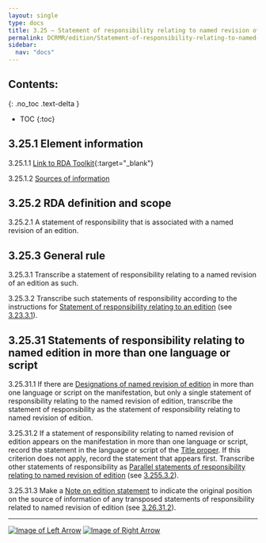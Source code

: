 ```yaml
---
layout: single
type: docs
title: 3.25 — Statement of responsibility relating to named revision of edition
permalink: DCRMR/edition/Statement-of-responsibility-relating-to-named-revision-of-edition/
sidebar:
  nav: "docs"
---
```


## Contents:
{: .no_toc .text-delta }

- TOC
{:toc}

## 3.25.1 Element information

<a name="3.25.1.1">3.25.1.1</a> [Link to RDA Toolkit](https://beta.rdatoolkit.org/Content/Index?externalId=en-US_ala-25f4533f-8def-3228-a74f-4a1f0d57426f){:target="_blank"}

<a name="3.25.1.2">3.25.1.2</a> [Sources of information](/DCRMR/edition/#3011-sources-of-information)

## 3.25.2 RDA definition and scope

<a name="3.25.2.1">3.25.2.1</a> A statement of responsibility that is associated with a named revision of an edition.

## 3.25.3 General rule

<a name="3.25.3.1">3.25.3.1</a> Transcribe a statement of responsibility relating to a named revision of an edition as such.

<a name="3.25.3.2">3.25.3.2</a>  Transcribe such statements of responsibility according to the instructions for [Statement of responsibility relating to an edition](/DCRMR/edition/Statement-of-responsibility-relating-to-edition/) (see [3.23.3.1](/DCRMR/edition/Statement-of-responsibility-relating-to-edition/#3.23.3.1)).

## 3.25.31 Statements of responsibility relating to named edition in more than one language or script

<a name="3.25.31.1">3.25.31.1</a> If there are [Designations of named revision of edition](/DCRMR/edition/Designation-of-named-revision-of-edition/) in more than one language or script on the manifestation, but only a single statement of responsibility relating to the named revision of edition, transcribe the statement of responsibility as the statement of responsibility relating to named revision of edition. 

<a name="3.25.31.2">3.25.31.2</a> If a statement of responsibility relating to named revision of edition appears on the manifestation in more than one language or script, record the statement in the language or script of the [Title proper](/DCRMR/title/Title-proper/). If this criterion does not apply, record the statement that appears first. Transcribe other statements of responsibility as [Parallel statements of responsibility relating to named revision of edition](/DCRMR/edition/Parallel-statement-of-responsibility-relating-to-named-revision-of-edition/) (see [3.255.3.2](/DCRMR/edition/Parallel-statement-of-responsibility-relating-to-named-revision-of-edition/#3.255.3.2)).

<a name="3.25.31.3">3.25.31.3</a> Make a [Note on edition statement](/DCRMR/edition/Note-on-edition-statement/) to indicate the original position on the source of information of any transposed statements of responsibility related to named revision of edition (see [3.26.31.2](/DCRMR/edition/Note-on-edition-statement/#3.26.31.2)).

---

[![Image of Left Arrow](https://rbms-bsc.github.io/DCRMR/assets/pictures/navigation/Arrow_Left.png "3.245 — Parallel designation of named revision of edition")](/DCRMR/edition/Parallel-designation-of-named-revision-of-edition/) [![Image of Right Arrow](https://rbms-bsc.github.io/DCRMR/assets/pictures/navigation/Arrow_Right.png "3.255 — Parallel statement of responsibility relating to named revision of edition")](/DCRMR/edition/Parallel-statement-of-responsibility-relating-to-named-revision-of-edition/)